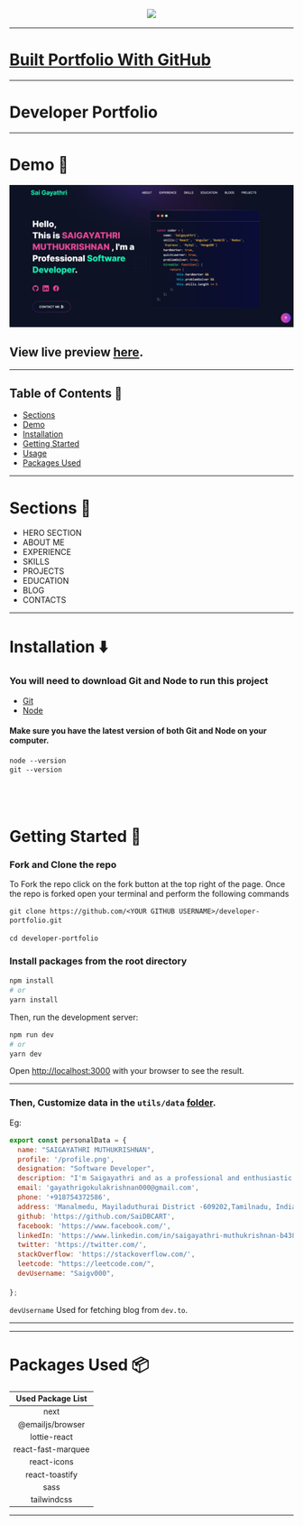 <p align="center" width="100%">
    <img height="100" src="https://github.com/">
</p>

---
# [Built Portfolio With GitHub ](https://github.com/SaiDBCART/Sai_PortFolio)

---

# Developer Portfolio
---

# Demo :movie_camera:

![](./public/image/viewshot.png)

## View live preview [here](https://sai-port-folio.vercel.app/).

---

## Table of Contents :scroll:

- [Sections](#sections-bookmark)
- [Demo](#demo-movie_camera)
- [Installation](#installation-arrow_down)
- [Getting Started](#getting-started-dart)
- [Usage](#usage-joystick)
- [Packages Used](#packages-used-package)

---

# Sections :bookmark:

- HERO SECTION
- ABOUT ME
- EXPERIENCE
- SKILLS
- PROJECTS
- EDUCATION
- BLOG
- CONTACTS

---

# Installation :arrow_down:

### You will need to download Git and Node to run this project

- [Git](https://git-scm.com/downloads)
- [Node](https://nodejs.org/en/download/)

#### Make sure you have the latest version of both Git and Node on your computer.

```
node --version
git --version
```

## <br />

# Getting Started :dart:

### Fork and Clone the repo

To Fork the repo click on the fork button at the top right of the page. Once the repo is forked open your terminal and perform the following commands

```
git clone https://github.com/<YOUR GITHUB USERNAME>/developer-portfolio.git

cd developer-portfolio
```

### Install packages from the root directory

```bash
npm install
# or
yarn install
```

Then, run the development server:

```bash
npm run dev
# or
yarn dev
```

Open [http://localhost:3000](http://localhost:3000) with your browser to see the result.

---
<!-- 
# Usage :joystick:

Goto [emailjs.com](https://www.emailjs.com/) and create a new account for the mail sending. In free trial you will get 200 mail per month. After setup `emailjs` account, Please create a new `.env` file from `.env.example` file.

Eg:

```env
NEXT_PUBLIC_EMAILJS_SERVICE_ID =
NEXT_PUBLIC_EMAILJS_TEMPLATE_ID =
NEXT_PUBLIC_EMAILJS_PUBLIC_KEY =
NEXT_PUBLIC_GTM = # For site analytics
NEXT_PUBLIC_APP_URL = "http://127.0.0.1:3000"
NEXT_PUBLIC_RECAPTCHA_SECRET_KEY = # For captcha verification on contact form
NEXT_PUBLIC_RECAPTCHA_SITE_KEY =
``` -->

### Then, Customize data in the `utils/data` [folder](https://github.com/SaiDBCART).

Eg:

```javascript
export const personalData = {
  name: "SAIGAYATHRI MUTHUKRISHNAN",
  profile: '/profile.png',
  designation: "Software Developer",
  description: "I'm Saigayathri and as a professional and enthusiastic programmer in my Professional life. I am a quick learner with a self-learning attitude. I love to learn and explore new technologies and am passionate about problem-solving. I love almost all the stacks of web application and Frontend development and love to make the web more open to the world. My core skill is based on JavaScript and I love to do most of the things using JavaScript. I am available for any kind of job opportunity that suits my skills and interests.",
  email: 'gayathrigokulakrishnan000@gmail.com',
  phone: '+918754372586',
  address: 'Manalmedu, Mayiladuthurai District -609202,Tamilnadu, India ',
  github: 'https://github.com/SaiDBCART',
  facebook: 'https://www.facebook.com/',
  linkedIn: 'https://www.linkedin.com/in/saigayathri-muthukrishnan-b438201a0/',
  twitter: 'https://twitter.com/',
  stackOverflow: 'https://stackoverflow.com/',
  leetcode: "https://leetcode.com/",
  devUsername: "Saigv000",
  
};
```

`devUsername` Used for fetching blog from `dev.to`.

---

---

# Packages Used :package:

| Used Package List  |
| :----------------: |
|        next        |
|  @emailjs/browser  |
|    lottie-react    |
| react-fast-marquee |
|    react-icons     |
|   react-toastify   |
|        sass        |
|    tailwindcss     |

---
